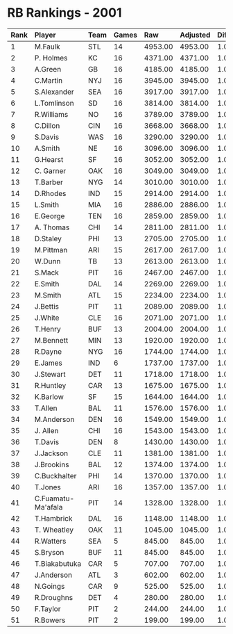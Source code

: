 # RB Rankings - 2001

| Rank | Player             | Team | Games | Raw     | Adjusted | Difficulty | Avg/Game | Typical | Consistency | Trend    |
| :----| :------------------| :----| :-----| :-------| :--------| :----------| :--------| :-------| :-----------| :--------|
| 1    | M.Faulk            | STL  | 14    | 4953.00 | 4953.00  | 1.000      | 353.79   | 382.50  | 8/2/4       | +56.1%   |
| 2    | P. Holmes          | KC   | 16    | 4371.00 | 4371.00  | 1.000      | 273.19   | 267.50  | 7/1/8       | +116.7%  |
| 3    | A.Green            | GB   | 16    | 4185.00 | 4185.00  | 1.000      | 261.56   | 272.00  | 8/2/6       | +64.0%   |
| 4    | C.Martin           | NYJ  | 16    | 3945.00 | 3945.00  | 1.000      | 246.56   | 249.00  | 7/0/9       | +72.3%   |
| 5    | S.Alexander        | SEA  | 16    | 3917.00 | 3917.00  | 1.000      | 244.81   | 261.50  | 8/1/7       | +172.0%  |
| 6    | L.Tomlinson        | SD   | 16    | 3814.00 | 3814.00  | 1.000      | 238.38   | 229.50  | 6/2/8       | +60.0%   |
| 7    | R.Williams         | NO   | 16    | 3789.00 | 3789.00  | 1.000      | 236.81   | 251.00  | 10/0/6      | +78.6%   |
| 8    | C.Dillon           | CIN  | 16    | 3668.00 | 3668.00  | 1.000      | 229.25   | 234.00  | 8/3/5       | +104.1%  |
| 9    | S.Davis            | WAS  | 16    | 3290.00 | 3290.00  | 1.000      | 205.62   | 206.00  | 8/1/7       | +73.7%   |
| 10   | A.Smith            | NE   | 16    | 3096.00 | 3096.00  | 1.000      | 193.50   | 197.00  | 8/2/6       | +123.2%  |
| 11   | G.Hearst           | SF   | 16    | 3052.00 | 3052.00  | 1.000      | 190.75   | 200.50  | 8/1/7       | +85.0%   |
| 12   | C. Garner          | OAK  | 16    | 3049.00 | 3049.00  | 1.000      | 190.56   | 200.50  | 7/3/6       | +54.7%   |
| 13   | T.Barber           | NYG  | 14    | 3010.00 | 3010.00  | 1.000      | 215.00   | 207.50  | 5/2/7       | +57.7%   |
| 14   | D.Rhodes           | IND  | 15    | 2914.00 | 2914.00  | 1.000      | 194.27   | 173.50  | 6/0/9       | +306.6%  |
| 15   | L.Smith            | MIA  | 16    | 2886.00 | 2886.00  | 1.000      | 180.38   | 191.00  | 9/1/6       | +145.2%  |
| 16   | E.George           | TEN  | 16    | 2859.00 | 2859.00  | 1.000      | 178.69   | 185.00  | 10/2/4      | +77.8%   |
| 17   | A. Thomas          | CHI  | 14    | 2811.00 | 2811.00  | 1.000      | 200.79   | 223.50  | 8/1/5       | +181.4%  |
| 18   | D.Staley           | PHI  | 13    | 2705.00 | 2705.00  | 1.000      | 208.08   | 189.00  | 5/0/8       | +166.1%  |
| 19   | M.Pittman          | ARI  | 15    | 2617.00 | 2617.00  | 1.000      | 174.47   | 165.00  | 5/2/8       | +67.2%   |
| 20   | W.Dunn             | TB   | 13    | 2613.00 | 2613.00  | 1.000      | 201.00   | 202.50  | 6/1/6       | +92.5%   |
| 21   | S.Mack             | PIT  | 16    | 2467.00 | 2467.00  | 1.000      | 154.19   | 158.50  | 9/0/7       | +216.0%  |
| 22   | E.Smith            | DAL  | 14    | 2269.00 | 2269.00  | 1.000      | 162.07   | 171.50  | 7/1/6       | +96.2%   |
| 23   | M.Smith            | ATL  | 15    | 2234.00 | 2234.00  | 1.000      | 148.93   | 149.00  | 8/1/6       | +106.9%  |
| 24   | J.Bettis           | PIT  | 11    | 2089.00 | 2089.00  | 1.000      | 189.91   | 194.50  | 5/1/5       | INACTIVE |
| 25   | J.White            | CLE  | 16    | 2071.00 | 2071.00  | 1.000      | 129.44   | 106.50  | 8/1/7       | +407.3%  |
| 26   | T.Henry            | BUF  | 13    | 2004.00 | 2004.00  | 1.000      | 154.15   | 153.00  | 8/0/5       | INACTIVE |
| 27   | M.Bennett          | MIN  | 13    | 1920.00 | 1920.00  | 1.000      | 147.69   | 142.00  | 7/1/5       | +100.0%  |
| 28   | R.Dayne            | NYG  | 16    | 1744.00 | 1744.00  | 1.000      | 109.00   | 108.50  | 7/1/8       | +247.2%  |
| 29   | E.James            | IND  | 6     | 1737.00 | 1737.00  | 1.000      | 289.50   | 268.00  | 2/0/4       | INACTIVE |
| 30   | J.Stewart          | DET  | 11    | 1718.00 | 1718.00  | 1.000      | 156.18   | 166.50  | 6/0/5       | +126.6%  |
| 31   | R.Huntley          | CAR  | 13    | 1675.00 | 1675.00  | 1.000      | 128.85   | 120.50  | 5/2/6       | +209.8%  |
| 32   | K.Barlow           | SF   | 15    | 1644.00 | 1644.00  | 1.000      | 109.60   | 104.00  | 8/0/7       | +112.8%  |
| 33   | T.Allen            | BAL  | 11    | 1576.00 | 1576.00  | 1.000      | 143.27   | 123.00  | 3/0/8       | +189.8%  |
| 34   | M.Anderson         | DEN  | 16    | 1549.00 | 1549.00  | 1.000      | 96.81    | 84.00   | 8/2/6       | +287.1%  |
| 35   | J. Allen           | CHI  | 16    | 1543.00 | 1543.00  | 1.000      | 96.44    | 109.00  | 10/0/6      | +524.4%  |
| 36   | T.Davis            | DEN  | 8     | 1430.00 | 1430.00  | 1.000      | 178.75   | 176.50  | 4/2/2       | +44.4%   |
| 37   | J.Jackson          | CLE  | 11    | 1381.00 | 1381.00  | 1.000      | 125.55   | 137.00  | 7/0/4       | INACTIVE |
| 38   | J.Brookins         | BAL  | 12    | 1374.00 | 1374.00  | 1.000      | 114.50   | 103.00  | 5/1/6       | +290.7%  |
| 39   | C.Buckhalter       | PHI  | 14    | 1370.00 | 1370.00  | 1.000      | 97.86    | 116.00  | 9/0/5       | +468.3%  |
| 40   | T.Jones            | ARI  | 16    | 1357.00 | 1357.00  | 1.000      | 84.81    | 94.00   | 9/1/6       | +179.1%  |
| 41   | C.Fuamatu-Ma'afala | PIT  | 14    | 1328.00 | 1328.00  | 1.000      | 94.86    | 86.50   | 8/0/6       | +1169.1% |
| 42   | T.Hambrick         | DAL  | 16    | 1148.00 | 1148.00  | 1.000      | 71.75    | 83.00   | 11/0/5      | +382.7%  |
| 43   | T. Wheatley        | OAK  | 11    | 1045.00 | 1045.00  | 1.000      | 95.00    | 77.50   | 4/0/7       | +155.5%  |
| 44   | R.Watters          | SEA  | 5     | 845.00  | 845.00   | 1.000      | 169.00   | 150.00  | 2/0/3       | INACTIVE |
| 45   | S.Bryson           | BUF  | 11    | 845.00  | 845.00   | 1.000      | 76.82    | 62.50   | 7/1/3       | +2331.5% |
| 46   | T.Biakabutuka      | CAR  | 5     | 707.00  | 707.00   | 1.000      | 141.40   | 111.00  | 2/0/3       | INACTIVE |
| 47   | J.Anderson         | ATL  | 3     | 602.00  | 602.00   | 1.000      | 200.67   | 200.67  | 1/0/2       | INACTIVE |
| 48   | N.Goings           | CAR  | 9     | 525.00  | 525.00   | 1.000      | 58.33    | 50.00   | 4/2/3       | +713.6%  |
| 49   | R.Droughns         | DET  | 4     | 280.00  | 280.00   | 1.000      | 70.00    | 103.50  | 3/0/1       | INACTIVE |
| 50   | F.Taylor           | PIT  | 2     | 244.00  | 244.00   | 1.000      | 122.00   | 122.00  | 1/0/1       | INACTIVE |
| 51   | R.Bowers           | PIT  | 2     | 199.00  | 199.00   | 1.000      | 99.50    | 99.50   | 1/0/1       | N/A      |

